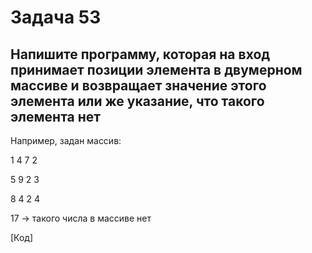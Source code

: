 # Задача 53
## Напишите программу, которая на вход принимает позиции элемента в двумерном массиве и возвращает значение этого элемента или же указание, что такого элемента нет
Например, задан массив:

1 4 7 2

5 9 2 3

8 4 2 4

17 -> такого числа в массиве нет

[Код]